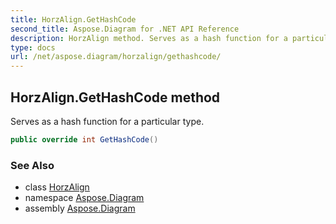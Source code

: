 ```yaml
---
title: HorzAlign.GetHashCode
second_title: Aspose.Diagram for .NET API Reference
description: HorzAlign method. Serves as a hash function for a particular type
type: docs
url: /net/aspose.diagram/horzalign/gethashcode/
---
```

## HorzAlign.GetHashCode method

Serves as a hash function for a particular type.

```csharp
public override int GetHashCode()
```

### See Also

* class [HorzAlign](../)
* namespace [Aspose.Diagram](../../horzalign/)
* assembly [Aspose.Diagram](../../../)


